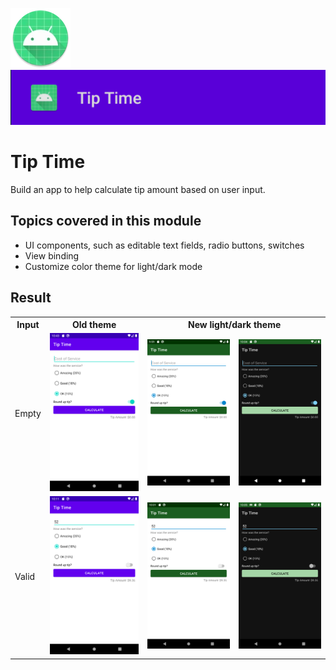 ![ic_launcher_tiptime](src/main/res/mipmap-xhdpi/ic_launcher_round.webp?raw=true) ![ic_launcher_tiptime](images/Screenshot_20220712_081514.png?raw=true)

# Tip Time

Build an app to help calculate tip amount based on user input.

## Topics covered in this module

- UI components, such as editable text fields, radio buttons, switches
- View binding
- Customize color theme for light/dark mode

## Result

<table>
  <tr>
    <th>Input</th>
    <th>Old theme</th>
    <th colspan="2">New light/dark theme</th>
  </tr>
  <tr>
    <td>
      Empty
    </td>
    <td>
      <img src="images/Screenshot_20220711_101252.png?raw=true" />
    </td>
    <td>
      <img src="images/Screenshot_20220711_095945.png?raw=true" />
    </td>
    <td>
      <img src="images/Screenshot_20220711_100433.png?raw=true" />
    </td>
  </tr>
  <tr>
    <td>
      Valid
    </td>
    <td>
      <img src="images/Screenshot_20220711_101144.png?raw=true" />
    </td>
    <td>
      <img src="images/Screenshot_20220711_100153.png?raw=true" />
    </td>
    <td>
      <img src="images/Screenshot_20220711_100545.png?raw=true" />
    </td>
</table>
